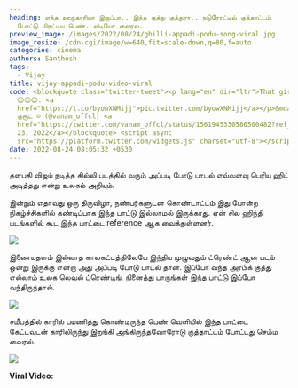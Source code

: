 ```yaml
---
heading: எந்த ஊருகாரியா இருப்பா.. இந்த குத்து குத்துரா.. நடுரோட்டில் குத்தாட்டம்
  போட்டு மிரட்டிய பெண். வீடியோ வைரல்.
preview_image: /images/2022/08/24/ghilli-appadi-podu-song-viral.jpg
image_resize: /cdn-cgi/image/w=640,fit=scale-down,q=80,f=auto
categories: cinema
authors: Santhosh
tags:
  - Vijay
title: vijay-appadi-podu-video-viral
code: <blockquote class="twitter-tweet"><p lang="en" dir="ltr">That girl dance
  😍😍😍. <a
  href="https://t.co/byowXNMijj">pic.twitter.com/byowXNMijj</a></p>&mdash; வனம்
  குரூட் ☺️ (@vanam_offcl) <a
  href="https://twitter.com/vanam_offcl/status/1561945330580500482?ref_src=twsrc%5Etfw">August
  23, 2022</a></blockquote> <script async
  src="https://platform.twitter.com/widgets.js" charset="utf-8"></script>
date: 2022-08-24 08:05:32 +0530
---
```

தளபதி விஜய் நடித்த கில்லி படத்தில் வரும் அப்படி போடு பாடல் எவ்வளவு பெரிய ஹிட் அடித்தது என்று உலகம் அறியும்.

இன்றும் எதாவது ஒரு திருவிழா, நண்பர்களுடன் கொண்டாட்டம் இது போன்ற நிகழ்ச்சிகளில் கண்டிப்பாக இந்த பாட்டு இல்லாமல் இருக்காது. ஏன் சில ஹிந்தி படங்களில் கூட இந்த பாட்டை reference ஆக வைத்துள்ளனர்.

![](/images/2022/08/24/appadi-podu-ghilli.jpg)



இணையதளம் இல்லாத காலகட்டத்திலேயே இந்திய முழுவதும் ட்ரெண்ட் ஆன படம் ஒன்று இருக்கு என்றா அது அப்படி போடு பாடல் தான். இப்போ வந்த அரபிக் குத்து எல்லாம் உலக லெவல் ட்ரெண்டிங். நினைத்து பாருங்கள் இந்த பாட்டு இப்போ வந்திருந்தால்.

![](/images/2022/08/24/appadi-podu-ghilli-1.jpg)

சமீபத்தில் காரில் பயணித்து கொண்டிருந்த பெண் வெளியில் இந்த பாட்டை கேட்டவுடன் காரிலிருந்து இறங்கி அங்கிருந்தவோரோடு குத்தாட்டம் போட்டது செம்ம வைரல்.

![](/images/2022/08/24/appadi-podu-ghilli-2.jpg)

**Viral Video:**